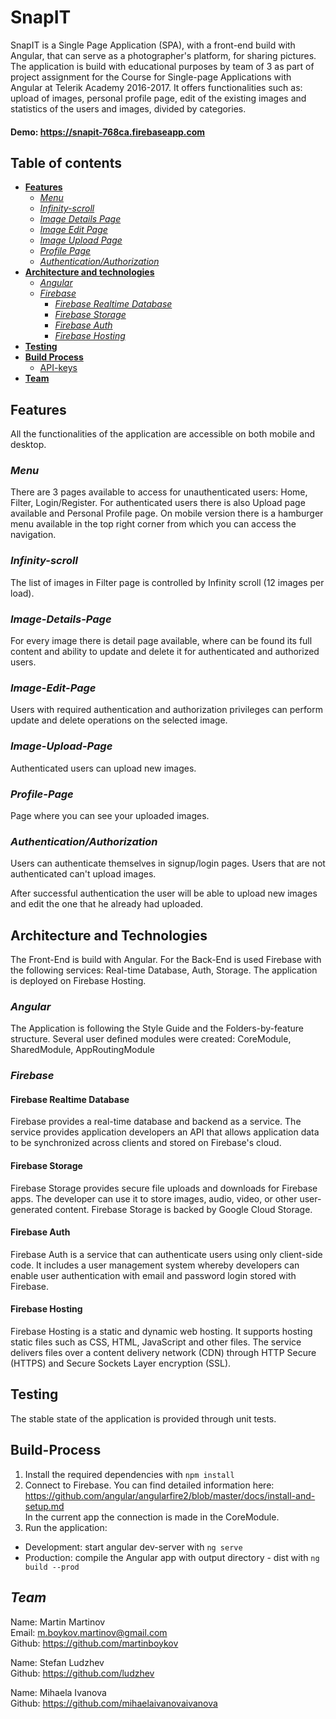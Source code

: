 # **SnapIT**
SnapIT is a Single Page Application (SPA), with a front-end build with Angular, that can serve as a photographer's platform, for sharing pictures. The application is build with educational purposes by team of 3 as part of project assignment for the Course for Single-page Applications with Angular at Telerik Academy 2016-2017.
It offers functionalities such as: upload of images, personal profile page, edit of the existing images and statistics of the users and images, divided by categories.

#### Demo: <a href="https://snapit-768ca.firebaseapp.com" target="_blank">https://snapit-768ca.firebaseapp.com</a>

<!-- #### Video Preview - Desktop: <a href="https://www.youtube.com/watch?v=0zFTRU7UpSM" target="_blank">https://www.youtube.com/watch?v=0zFTRU7UpSM</a>

[![https://www.youtube.com/watch?v=q-o8NgFBtDA](https://media.giphy.com/media/l57qdZsFax6lbEHQJ3/giphy.gif)](https://www.youtube.com/watch?v=q-o8NgFBtDA)

#### Video Preview - Mobile: <a href="https://www.youtube.com/watch?v=l40k-GeFjl8" target="_blank">https://www.youtube.com/watch?v=l40k-GeFjl8</a>

[![https://www.youtube.com/watch?v=333t9ANeLNQ](https://media.giphy.com/media/QVmoPvkXIXMFzromvD/giphy.gif)](https://www.youtube.com/watch?v=333t9ANeLNQ) -->

## **Table of contents**
 - [**Features**](#features)
   - [_Menu_](#menu)
   - [_Infinity-scroll_](#infinity-scroll)
   - [_Image Details Page_](#image-details-page)
   - [_Image Edit Page_](#image-edit-page)
   - [_Image Upload Page_](#image-upload-page)
   - [_Profile Page_](#profile-page)
   - [_Authentication/Authorization_](#authenticationauthorization)
 - [**Architecture and technologies**](#architecture-and-technologies)
   - [_Angular_](#angular)
   - [_Firebase_](#firebase)
     - [_Firebase Realtime Database_](#firebase-realtime-database)
     - [_Firebase Storage_](#firebase-storage)
     - [_Firebase Auth_](#firebase-auth)
     - [_Firebase Hosting_](#firebase-hosting)
 - [**Testing**](#testing)
 - [**Build Process**](#build-process)
   - [API-keys](#api-keys)
 - [**Team**](#team)

<a href="#features"></a>

## **Features**

All the functionalities of the application are accessible on both mobile and desktop.

<a href="#menu"></a>

### _Menu_
There are 3 pages available to access for unauthenticated users: Home, Filter, Login/Register. For authenticated users there is also Upload page available and Personal Profile page.
On mobile version there is a hamburger menu available in the top right corner from which you can access the navigation.

<a href="#infinity-scroll"></a>

### _Infinity-scroll_
The list of images in Filter page is controlled by Infinity scroll (12 images per load).

<!-- <img src="https://media.giphy.com/media/RlIK7Ay8UjnIzQY2w6/giphy.gif" alt="Infinity scroll" title="Infiniti scroll"/> -->

<a href="#image-details-page"></a>

### _Image-Details-Page_
For every image there is detail page available, where can be found its full content and ability to update and delete it for authenticated and authorized users.

<!-- <img src="https://media.giphy.com/media/J5GneIukbmsiPha59P/giphy.gif" alt="image-Details-Page preview" title="image-Details-Page"/> -->

<a href="#image-edit-page"></a>

### _Image-Edit-Page_
Users with required authentication and authorization privileges can perform update and delete operations on the selected image.

<!-- <img src="https://media.giphy.com/media/llstrWBxbHprxlJg4O/giphy.gif" alt="image-Edit-Page preview" title="image-Edit-Page"/> -->

<a href="#image-upload-page"></a>

### _Image-Upload-Page_
Authenticated users can upload new images.

<!-- <img src="https://media.giphy.com/media/llstrWBxbHprxlJg4O/giphy.gif" alt="image-Edit-Page preview" title="image-Edit-Page"/> -->

<a href="#profile-page"></a>

### _Profile-Page_
Page where you can see your uploaded images.

<!-- <img src="https://media.giphy.com/media/llstrWBxbHprxlJg4O/giphy.gif" alt="image-Edit-Page preview" title="image-Edit-Page"/> -->

<a href="#authenticationauthorization"></a>

### _Authentication/Authorization_
Users can authenticate themselves in signup/login pages. Users that are not authenticated can't upload images.

<!-- <img src="https://media.giphy.com/media/QxkhnfoxLFZNc0Ow6K/giphy.gif" alt="Authentication preview" title="Authentication"/> -->

After successful authentication the user will be able to upload new images and edit the one that he already had uploaded.

<a href="#architecture-and-technologies"></a>

## **Architecture and Technologies**
<!-- <img src="./assets/images/architecture/Architecture_v1.png?raw=true" alt="Application Architecture" title="Application Architecture" width=880/> -->

The Front-End is build with Angular. For the Back-End is used Firebase with the following services: Real-time Database, Auth, Storage. The application is deployed on Firebase Hosting.

<a href="#angular"></a>

### _**Angular**_
The Application is following the Style Guide and the Folders-by-feature structure. Several user defined modules were created: CoreModule, SharedModule, AppRoutingModule

<a href="#firebase"></a>

### _**Firebase**_

<a href="#firebase-realtime-database"></a>

#### Firebase Realtime Database
Firebase provides a real-time database and backend as a service. The service provides application developers an API that allows application data to be synchronized across clients and stored on Firebase's cloud.

<a href="#firebase-storage"></a>

#### Firebase Storage
Firebase Storage provides secure file uploads and downloads for Firebase apps. The developer can use it to store images, audio, video, or other user-generated content. Firebase Storage is backed by Google Cloud Storage.

<a href="#firebase-auth"></a>

#### Firebase Auth
Firebase Auth is a service that can authenticate users using only client-side code. It includes a user management system whereby developers can enable user authentication with email and password login stored with Firebase.

<a href="#firebase-hosting"></a>

#### Firebase Hosting
Firebase Hosting is a static and dynamic web hosting. It supports hosting static files such as CSS, HTML, JavaScript and other files. The service delivers files over a content delivery network (CDN) through HTTP Secure (HTTPS) and Secure Sockets Layer encryption (SSL).

<a href="#testing"></a>

## **Testing**
The stable state of the application is provided through unit tests.

<a href="#build-processt"></a>

## **Build-Process**

1. Install the required dependencies with `npm install`
2. Connect to Firebase. You can find detailed information here: <a href="angularfire2" target="_blank">https://github.com/angular/angularfire2/blob/master/docs/install-and-setup.md</a><br/>
In the current app the connection is made in the CoreModule.
3. Run the application:
* Development: start angular dev-server with `ng serve`
* Production: compile the Angular app with output directory - dist with `ng build --prod`

## _**Team**_
Name: Martin Martinov <br/>
Email: m.boykov.martinov@gmail.com <br/>
Github: https://github.com/martinboykov

Name: Stefan Ludzhev <br/>
Github: https://github.com/ludzhev

Name: Mihaela Ivanova <br/>
Github: https://github.com/mihaelaivanovaivanova


